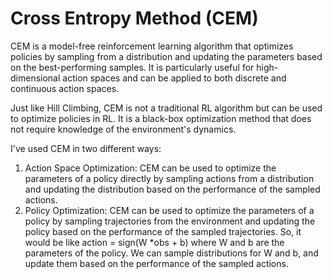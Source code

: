 # Cross Entropy Method (CEM)

CEM is a model-free reinforcement learning algorithm that optimizes policies by sampling from a distribution and updating the parameters based on the best-performing samples. It is particularly useful for high-dimensional action spaces and can be applied to both discrete and continuous action spaces.

Just like Hill Climbing, CEM is not a traditional RL algorithm but can be used to optimize policies in RL. It is a black-box optimization method that does not require knowledge of the environment's dynamics.

I've used CEM in two different ways:
1. Action Space Optimization: CEM can be used to optimize the parameters of a policy directly by sampling actions from a distribution and updating the distribution based on the performance of the sampled actions.
2. Policy Optimization: CEM can be used to optimize the parameters of a policy by sampling trajectories from the environment and updating the policy based on the performance of the sampled trajectories. So, it would be like action = sign(W *obs + b) where W and b are the parameters of the policy. We can sample distributions for W and b, and update them based on the performance of the sampled actions.